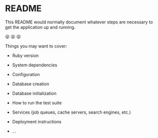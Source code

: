 # README

This README would normally document whatever steps are necessary to get the
application up and running.

:stuck_out_tongue_closed_eyes:
:stuck_out_tongue_closed_eyes:
:stuck_out_tongue_closed_eyes:	

Things you may want to cover:

* Ruby version

* System dependencies

* Configuration

* Database creation

* Database initialization

* How to run the test suite

* Services (job queues, cache servers, search engines, etc.)

* Deployment instructions

* ...
